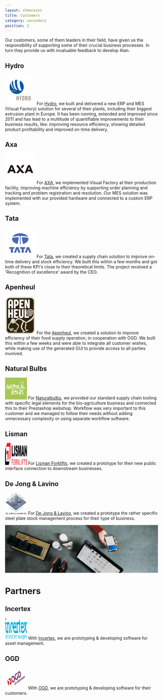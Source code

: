 ```yaml
---
layout: showcases
title: Customers
category: secondary
position: 2
---
```



Our customers, some of them leaders in their field, have given us the responsibility of supporting some of their crucial business processes. In turn they provide us with invaluable feedback to develop Alan.


## Hydro

<a href="https://hydro.com" rel="external"><img src="/assets/logos/hydro.png" alt="Logo Hydro" title="Logo Hydro" height="100" width="100"></a>
For [Hydro](https://hydro.co), we built and delivered a new ERP and MES (Visual Factory) solution for several of their plants, including their biggest extrusion plant in Europe. It has been running, extended and improved since 2011 and has lead to a multitude of quantifiable improvements to their business results, like: improving resource efficiency, showing detailed product profitability and improved on-time delivery.


## Axa
  
<a href="https://www.axasecurity.com/" rel="external"><img src="/assets/logos/axa.png" alt="Logo Axa" title="Axa" height="100" width="100"></a>
For [AXA](https://www.axasecurity.com/), we implemented Visual Factory at their production facility, improving machine efficiency by supporting order planning and tracking and problem registration and resolution. Our MES solution was implemented with our provided hardware and connected to a custom ERP system.


## Tata

<a href="https://www.tatasteel.nl/" rel="external"><img src="/assets/logos/tata.png" alt="Logo Tata" title="Tata" height="100" width="100"></a>
For [Tata](https://www.tatasteel.nl/), we created a supply chain solution to improve on-time delivery and stock efficiency. We built this within a few months and got both of these KPI's close to their theoretical limits. The project received a 'Recognition of excellence' award by the CEO.


## Apenheul
	
<a href="https://www.apenheul.nl/" rel="external"><img src="/assets/logos/Logo_Apenheul.jpg" alt="Logo Apenheul" title="Apenheul" height="125" width="100"></a>
For the [Apenheul](https://www.apenheul.nl/), we created a solution to improve efficiency of their food supply operation, in cooperation with OGD. We built this within a few weeks and were able to integrate all customer wishes, while making use of the generated GUI to provide access to all parties involved.

## Natural Bulbs
	
<a href="https://www.naturalbulbs.nl/" rel="external"><img src="/assets/logos/naturalbulbs.jpg" alt="Logo Natural Bulbs" title="Natural Bulbs" height="72" width="72"></a>
For [Naturalbulbs](https://www.naturalbulbs.nl), we provided our standard supply chain tooling with specific legal elements for the bio-agriculture business and connected this to their Prestashop webshop. Workflow was very important to this customer and we managed to follow their needs without adding unnecessary complexity or using separate workflow software.

## Lisman
	
<a href="https://www.lismanforklifts.com" rel="external"><img src="/assets/logos/lisman-forklifts.png" alt="Logo Lisman" title="Lisman Forklifts" height="72" width="72"></a>
For [Lisman Forklifts](https://www.lismanforklifts.com), we created a prototype for their new public interface connection to downstream businesses.

## De Jong & Lavino
	
<a href="https://jolasteel.com/" rel="external"><img src="/assets/logos/dejongenlavino.png" alt="Logo De Jong & Lavino" title="De Jong & Lavino" height="72" width="72"></a>
For [De Jong & Lavino](https://jolasteel.com/), we created a prototype the rather specific steel plate stock management process for their type of business.

<div>
	<img src="/assets/heroes/unsplash-Xn5FbEM9564.jpg" alt="">
</div>

# Partners

## Incertex
	
<a href="https://www.incertex.com/" rel="external"><img src="/assets/logos/incertex.png" alt="Logo Incertex" title="Incertex" height="72" width="72"></a>
With [Incertex](https://www.incertex.com), we are prototyping & developing software for asset management.

## OGD
	
<a href="https://www.ogd.nl/" rel="external"><img src="/assets/logos/ogd.png" alt="Logo OGD" title="OGD" height="72" width="72"></a>
With [OGD](https://www.ogd.com), we are prototyping & developing software for their customers.

